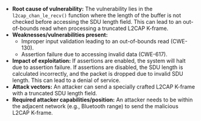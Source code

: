 - **Root cause of vulnerability:** The vulnerability lies in the `l2cap_chan_le_recv()` function where the length of the buffer is not checked before accessing the SDU length field. This can lead to an out-of-bounds read when processing a truncated L2CAP K-frame.
- **Weaknesses/vulnerabilities present:**
    - Improper input validation leading to an out-of-bounds read (CWE-130).
    - Assertion failure due to accessing invalid data (CWE-617).
- **Impact of exploitation:** If assertions are enabled, the system will halt due to assertion failure. If assertions are disabled, the SDU length is calculated incorrectly, and the packet is dropped due to invalid SDU length. This can lead to a denial of service.
- **Attack vectors:** An attacker can send a specially crafted L2CAP K-frame with a truncated SDU length field.
- **Required attacker capabilities/position:** An attacker needs to be within the adjacent network (e.g., Bluetooth range) to send the malicious L2CAP K-frame.
